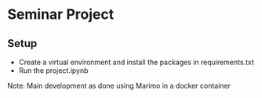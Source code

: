 # Seminar Project

## Setup 
- Create a virtual environment and install the packages in requirements.txt
- Run the project.ipynb

Note: Main development as done using Marimo in a docker container